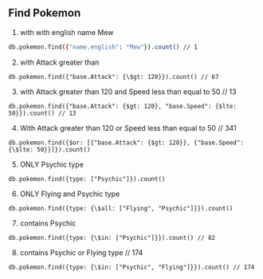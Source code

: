 ## Find Pokemon

1. with with english name Mew

```bash
db.pokemon.find({"name.english": "Mew"}).count() // 1
```

2.  with Attack greater than

```
db.pokemon.find({"base.Attack": {\$gt: 120}}).count() // 67
```

3. with Attack greater than 120 and Speed less than equal to 50 // 13

```
db.pokemon.find({"base.Attack": {$gt: 120}, "base.Speed": {$lte: 50}}).count() // 13
```

4. With Attack greater than 120 or Speed less than equal to 50 // 341

```
db.pokemon.find({$or: [{"base.Attack": {$gt: 120}}, {"base.Speed": {\$lte: 50}}]}).count()
```

5. ONLY Psychic type

```
db.pokemon.find({type: ["Psychic"]}).count()
```

6.  ONLY Flying and Psychic type

```
db.pokemon.find({type: {\$all: ["Flying", "Psychic"]}}).count()
```

7. contains Psychic

```
db.pokemon.find({type: {\$in: ["Psychic"]}}).count() // 82
```

8. contains Psychic or Flying type // 174

```
db.pokemon.find({type: {\$in: ["Psychic", "Flying"]}}).count() // 174
```
